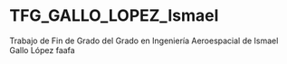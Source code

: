 # TFG_GALLO_LOPEZ_Ismael
Trabajo de Fin de Grado del Grado en Ingeniería Aeroespacial de Ismael Gallo López
faafa